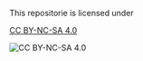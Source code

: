 This repositorie is licensed under

[CC BY-NC-SA 4.0](https://creativecommons.org/licenses/by-nc-sa/4.0/)

![CC BY-NC-SA 4.0](https://mirrors.creativecommons.org/presskit/buttons/88x31/svg/by-nc-sa.svg)
